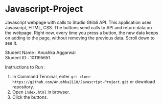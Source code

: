 # Javascript-Project
Javascript webpage with calls to Studio Ghibli API.
This application uses Javascript, HTML, CSS. The buttons send calls to API and return data on the webpage. 
Right now, every time you press a button, the new data keeps on adding to the page, without removing the previous data. Scroll down to see it.

Student Name : Anushka Aggarwal<br>
Student ID : 101195651

Instructions to Run :
1. In Command Terminal, enter `git clone https://github.com/Anushka2110/Javascript-Project.git` or download repository.
2. Open `index.html` in browser.
3. Click the buttons.

